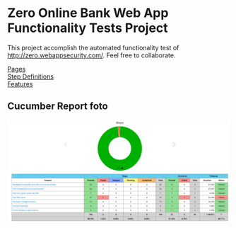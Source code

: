 # Zero Online Bank Web App Functionality Tests Project
This project accomplish the automated functionality test of http://zero.webappsecurity.com/. 
Feel free to collaborate.

[Pages](https://github.com/berkarcan/ZeroOnlineBank/blob/master/src/test/java/com/zerobank/pages)
<br>
[Step Definitions](https://github.com/berkarcan/ZeroOnlineBank/blob/master/src/test/java/com/zerobank/step_definitions)
<br>
[Features](https://github.com/berkarcan/ZeroOnlineBank/blobmaster/src/test/resources/features)
<br>

## Cucumber Report foto
![Cucumber Reports](https://github.com/berkarcan/ZeroOnlineBank/blob/master/src/cucumber_report.png)

